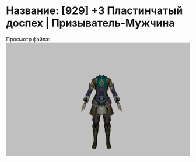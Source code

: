 # Название: [929] +3 Пластинчатый доспех | Призыватель-Мужчина

Просмотр файла:
![p080001.png](p080001.png)